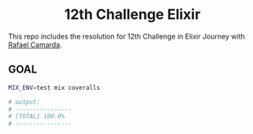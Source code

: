 <h1 align='center'>
12th Challenge Elixir
</h1>

This repo includes the resolution for 12th Challenge in Elixir Journey with [Rafael Camarda][btn-tutor].

## GOAL

```bash
MIX_ENV=test mix coveralls

# output:
# ----------------
# [TOTAL] 100.0%
# ----------------
```

<!-- VARIABLES -->

[btn-tutor]: https://github.com/rafaelcamarda
